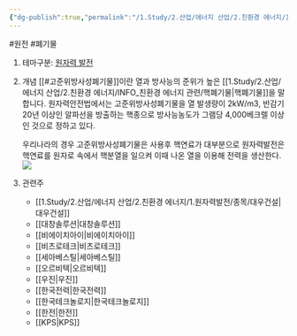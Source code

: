 ```yaml
---
{"dg-publish":true,"permalink":"/1.Study/2.산업/에너지 산업/2.친환경 에너지/INFO_친환경 에너지 관련/고준위방사성폐기물/","created":"2024-11-20T21:02:28.522+09:00","updated":"2025-06-03T20:07:21.157+09:00"}
---
```


#원전 #폐기물

1. 테마구분: [원자력 발전](원자력%20발전.md)

1. 개념
	[[#고준위방사성폐기물]]이란 열과 방사능의 준위가 높은 [[1.Study/2.산업/에너지 산업/2.친환경 에너지/INFO_친환경 에너지 관련/핵폐기물\|핵폐기물]]을 말합니다. 원자력안전법에서는 고준위방사성폐기물을 열 발생량이 2kW/m3, 반감기 20년 이상인 알파선을 방출하는 핵종으로 방사능농도가 그램당 4,000베크렐 이상인 것으로 정하고 있다.  
	
	우리나라의 경우 고준위방사성폐기물은 사용후 핵연료가 대부분으로 원자력발전은 핵연료를 원자로 속에서 핵분열을 일으켜 이때 나온 열을 이용해 전력을 생산한다.  
	![](https://i.imgur.com/yIdCtS3.png)



2. 관련주
	- [[1.Study/2.산업/에너지 산업/2.친환경 에너지/1.원자력발전/종목/대우건설\|대우건설]]
	- [[대창솔루션\|대창솔루션]]
	- [[비에이치아이\|비에이치아이]]
	- [[비츠로테크\|비츠로테크]]
	- [[세아베스틸\|세아베스틸]]
	- [[오르비텍\|오르비텍]]
	- [[우진\|우진]]
	- [[한국전력\|한국전력]]
	- [[한국테크놀로지\|한국테크놀로지]]
	- [[한전\|한전]]
	- [[KPS\|KPS]]